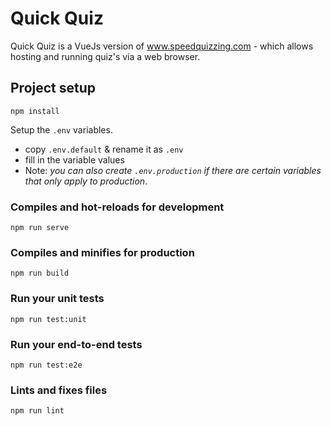 # Quick Quiz

Quick Quiz is a VueJs version of www.speedquizzing.com - which allows hosting and running quiz's via a web browser.

## Project setup
```
npm install
```

Setup the `.env` variables.
* copy `.env.default` & rename it as `.env`
* fill in the variable values
* Note: _you can also create `.env.production` if there are certain variables that only apply to production_.

### Compiles and hot-reloads for development
```
npm run serve
```

### Compiles and minifies for production
```
npm run build
```

### Run your unit tests
```
npm run test:unit
```

### Run your end-to-end tests
```
npm run test:e2e
```

### Lints and fixes files
```
npm run lint
```
